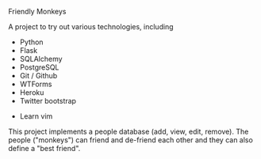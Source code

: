 Friendly Monkeys

A project to try out various technologies, including
 - Python
 - Flask
 - SQLAlchemy
 - PostgreSQL
 - Git / Github
 - WTForms
 - Heroku
 - Twitter bootstrap
 + Learn vim

This project implements a people database (add, view, edit, remove). 
The people ("monkeys") can friend and de-friend each other and they can also define a "best friend".


